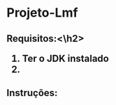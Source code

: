 # Projeto-Lmf

<h2>Requisitos:<\h2>
<ol>
	<li>Ter o JDK instalado<li>
</ol>

<h2>Instruções:</h2>
<ol>

</ol>